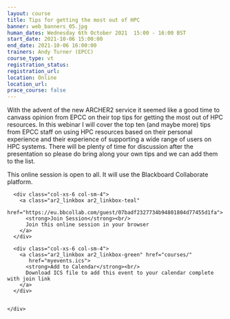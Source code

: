 ```yaml
---
layout: course
title: Tips for getting the most out of HPC
banner: web_banners_05.jpg
human_dates: Wednesday 6th October 2021  15:00 - 16:00 BST
start_date: 2021-10-06 15:00:00
end_date: 2021-10-06 16:00:00
trainers: Andy Turner (EPCC)
course_type: vt
registration_status:
registration_url:
location: Online
location_url:
prace_course: false
---
```


With the advent of the new ARCHER2 service it seemed like a good time to canvass opinion from EPCC on their top tips for getting the most out of HPC resources. In this webinar I will cover the top ten (and maybe more) tips from EPCC staff on using HPC resources based on their personal experience and their experience of supporting a wide range of users on HPC systems. There will be plenty of time for discussion after the presentation so please do bring along your own tips and we can add them to the list.


This online session is open to all. It will use the Blackboard Collaborate platform.



<section id="service">

  <div class="row ">	

      <div class="col-xs-6 col-sm-4">
        <a class="ar2_linkbox ar2_linkbox-teal" 
          href="https://eu.bbcollab.com/guest/07badf2327734b94801804d77455d1fa">
          <strong>Join Session</strong><br/>
          Join this online session in your browser
        </a>
      </div>

      <div class="col-xs-6 col-sm-4">
        <a class="ar2_linkbox ar2_linkbox-green" href="courses/"
           href="myevents.ics">
          <strong>Add to Calendar</strong><br/>
          Download ICS file to add this event to your calendar complete with join link
        </a>
      </div>

											
    </div>




<!--
<h2><a name="video">Video</a></h2>

<div>

<iframe title="Video"  width="560" height="315" src="https://www.youtube.com/embed/XXXXXXXXXXX" frameborder="0" allow="accelerometer; autoplay; encrypted-media; gyroscope; picture-in-picture" allowfullscreen></iframe>

</div>

-->

<!--

<section id="service">
  <div class="container">
    <div class="row ">	



      <div class="col-xs-6 col-sm-4">
        <a class="ar2_linkbox ar2_linkbox-teal" href="  ">
          <strong>Transcript</strong><br/>
          Download a transcript of the video audio
        </a>
      </div>



      <div class="col-xs-6 col-sm-4">
        <a class="ar2_linkbox ar2_linkbox-green" href="courses/"
           href="ARCHER2_Training_VT.pdf">
          <strong>Slides</strong><br/>
          Download pdf of the presentation.
        </a>
      </div>
										
    </div>
  </div>
</section>
-->

